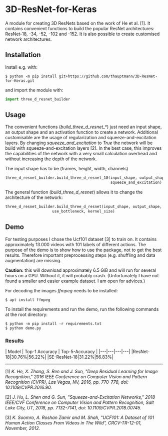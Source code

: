 # 3D-ResNet-for-Keras
A module for creating 3D ResNets based on the work of He et al. [1]. It contains convenient functions to build the popular ResNet architectures:
ResNet-18, -34, -52, -102 and -152. It is also possible to create  customised network architectures.

## Installation
Install e.g. with:
~~~shell
$ python -m pip install git+https://github.com/thauptmann/3D-ResNet-for-Keras.git
~~~ 

and import the module with:

~~~python
import three_d_resnet_builder
~~~

## Usage
The convenient functions (*build_three_d_resnet_&ast;*) just need an input shape, an output shape and an activation function to create a network. Additional customisable are the usage of regularization and squeeze-and-excitation layers. By changing *squeeze_and_excitation* to *True* the network will be build with squeeze-and-excitation layers [2]. In the best case, this improves the capabilities of the network with a very small calculation overhead and without increasing the depth of the network.

The input shape has to be (frames, height, width, channels)

~~~python
three_d_resnet_builder.build_three_d_resnet_18(input_shape, output_shape, activation_function, regularizer,
                                               squeeze_and_excitation)
~~~


The general function (*build_three_d_resnet*) allows it to change the architecture of the network:
~~~python
three_d_resnet_builder.build_three_d_resnet(input_shape, output_shape, repetitions, output_activation, regularizer, squeeze_and_excitation,
                     use_bottleneck, kernel_size)
~~~


## Demo
For testing purposes I chose the Ucf101 dataset [3] to train on. It contains approximately 13.000 videos with 101 labels of different actions. The purpose of the demo is to show how to use the package, not to get the best results. Therefore important preprocessing steps (e.g. shuffling and data augmentation) are missing.

**Caution:** this will download approximately 6.5 GiB and will run for several hours on a GPU. Without
it, it  will probably crash. (Unfortunately I have not found a smaller and easier example dataset. I am open for advices.)

For decoding the images *ffmpeg* needs to be installed:
~~~shell
$ apt install ffmpeg
~~~

To install the requirements and run the demo, run the following commands at the root directory:
~~~shell
$ python -m pip install -r requirements.txt
$ python demo.py
~~~

### Results

| Model | Top-1 Accuracy | Top-5-Accuracy |
|---|---|---|---|
|ResNet-18|30.76%|56.22%|
|SE-ResNet-18|31.22%|56.83%|


---

[1] *K. He, X. Zhang, S. Ren and J. Sun, "Deep Residual Learning for Image Recognition," 2016 IEEE Conference on Computer Vision and Pattern Recognition (CVPR), Las Vegas, NV, 2016, pp. 770-778, doi: 10.1109/CVPR.2016.90.*

[2] *J. Hu, L. Shen and G. Sun, "Squeeze-and-Excitation Networks," 2018 IEEE/CVF Conference on Computer Vision and Pattern Recognition, Salt Lake City, UT, 2018, pp. 7132-7141, doi: 10.1109/CVPR.2018.00745.*

[3] *K. Soomro, A. Roshan Zamir and M. Shah, "UCF101: A Dataset of 101 Human Action Classes From Videos in The Wild", CRCV-TR-12-01, November, 2012.*
